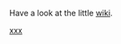 
Have a look at the little [wiki](https://github.com/dumischbaenger/Vaadin10SampleApp/wiki).

[xxx](../wiki)
